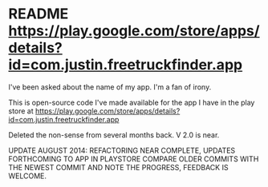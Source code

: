 # README https://play.google.com/store/apps/details?id=com.justin.freetruckfinder.app

I've been asked about the name of my app. I'm a fan of irony.

This is open-source code I've made available for the app I have in the play store at https://play.google.com/store/apps/details?id=com.justin.freetruckfinder.app

Deleted the non-sense from several months back. V 2.0 is near. 

UPDATE AUGUST 2014: REFACTORING NEAR COMPLETE, UPDATES FORTHCOMING TO APP IN PLAYSTORE
COMPARE OLDER COMMITS WITH THE NEWEST COMMIT AND NOTE THE PROGRESS, FEEDBACK IS WELCOME.
